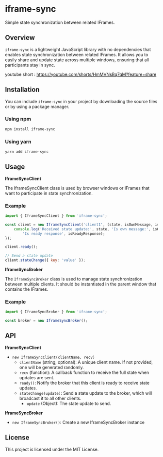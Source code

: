 # iframe-sync

Simple state synchronization between related IFrames.

## Overview

`iframe-sync` is a lightweight JavaScript library with no dependencies that enables state synchronization between related IFrames. It allows you to easily share and update state across multiple windows, ensuring that all participants stay in sync.

youtube short : https://youtube.com/shorts/HmMVNsBq7qM?feature=share


## Installation

You can include `iframe-sync` in your project by downloading the source files or by using a package manager.

### Using npm

```sh
npm install iframe-sync
```

### Using yarn

```sh
yarn add iframe-sync
```

## Usage

**IframeSyncClient**

The IframeSyncClient class is used by browser windows or IFrames that want to participate in state synchronization.

### Example

```js
import { IframeSyncClient } from 'iframe-sync';

const client = new IframeSyncClient('client1', (state, isOwnMessage, isReadyResponse) => {
    console.log('Received state update:', state, 'Is own message:', isOwnMessage,
        'Is ready response', isReadyResponse);
});

client.ready();

// Send a state update
client.stateChange({ key: 'value' });
```

**IframeSyncBroker**

The `IframeSyncBroker` class is used to manage state synchronization between multiple clients. It should be instantiated in the parent window that contains the IFrames.

### Example

```js
import { IframeSyncBroker } from 'iframe-sync';

const broker = new IframeSyncBroker();
```

## API

**IframeSyncClient**

* `new IframeSyncClient(clientName, recv)`
  * `clientName` (string, optional): A unique client name. If not provided, one will be generated randomly.
  * `recv` (function): A callback function to receive the full state when updates are sent.
  * `ready()`: Notify the broker that this client is ready to receive state updates.
  * `stateChange(update)`: Send a state update to the broker, which will broadcast it to all other clients.
    * `update` (Object): The state update to send.

**IframeSyncBroker**

* `new IframeSyncBroker()`: Create a new IframeSyncBroker instance


## License
This project is licensed under the MIT License.

